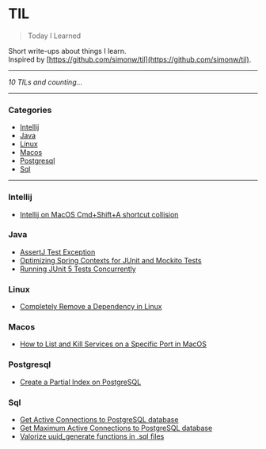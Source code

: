 # TIL

> Today I Learned

Short write-ups about things I learn.  
Inspired by [https://github.com/simonw/til](https://github.com/simonw/til).

---

_10 TILs and counting..._

---

### Categories

* [Intellij](#intellij)
* [Java](#java)
* [Linux](#linux)
* [Macos](#macos)
* [Postgresql](#postgresql)
* [Sql](#sql)

---

### Intellij

- [Intellij on MacOS Cmd+Shift+A shortcut collision](intellij/intellij_macos_cmd_shift_a_collision.md)

### Java

- [AssertJ Test Exception](java/assertj_test_exceptions.md)
- [Optimizing Spring Contexts for JUnit and Mockito Tests](java/spring_junit_mockito_contexts.md)
- [Running JUnit 5 Tests Concurrently](java/junit5_concurrent_tests.md)

### Linux

- [Completely Remove a Dependency in Linux](linux/completely_remove_dependency.md)

### Macos

- [How to List and Kill Services on a Specific Port in MacOS](macos/list-active-service-on-port.md)

### Postgresql

- [Create a Partial Index on PostgreSQL](postgresql/partial_index.md)

### Sql

- [Get Active Connections to PostgreSQL database](sql/get_active_connections.md)
- [Get Maximum Active Connections to PostgreSQL database](sql/get_max_postresql_connections.md)
- [Valorize uuid_generate functions in .sql files](sql/valorize_uuid_random_in_sql.md)


